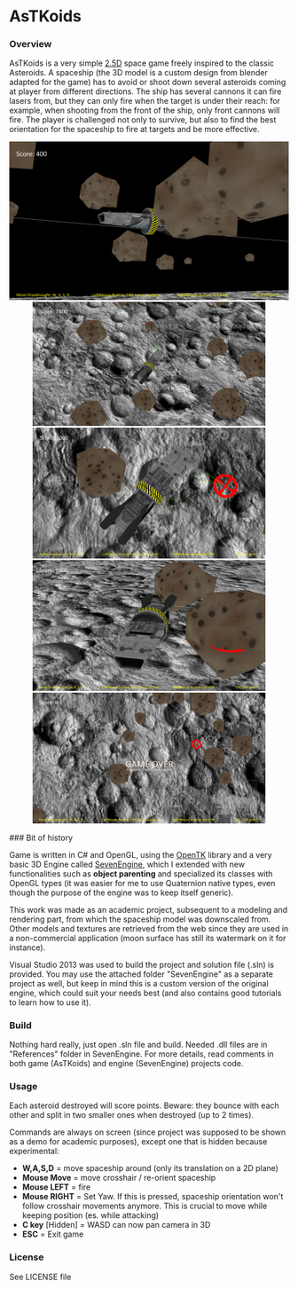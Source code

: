 # AsTKoids

### Overview

AsTKoids is a very simple [2.5D][25dgame] space game freely inspired to the classic Asteroids. A spaceship (the 3D model is a custom design from blender adapted for the game) has to avoid or shoot down several asteroids coming at player from different directions. The ship has several cannons it can fire lasers from, but they can only fire when the target is under their reach: for example, when shooting from the front of the ship, only front cannons will fire. The player is challenged not only to survive, but also to find the best orientation for the spaceship to fire at targets and be more effective.
<p align="center">
<img src="screenshots/screenmain.png" width="900px">
<img src="screenshots/screen1.png" width="420px"><img src="screenshots/screen2.png" width="420px"> 
<img src="screenshots/screen3.png" width="420px"><img src="screenshots/screen4.png" width="420px"> 
</p>
### Bit of history

Game is written in C# and OpenGL, using the [OpenTK][OpenTK] library and a very basic 3D Engine called [SevenEngine][SevenEngine], which I extended with new functionalities such as **object parenting** and specialized its classes with OpenGL types (it was easier for me to use Quaternion native types, even though the purpose of the engine was to keep itself generic).

This work was made as an academic project, subsequent to a modeling and rendering part, from which the spaceship model was downscaled from. Other models and textures are retrieved from the web since they are used in a non-commercial application (moon surface has still its watermark on it for instance).

Visual Studio 2013 was used to build the project and solution file (.sln) is provided. You may use the attached folder "SevenEngine" as a separate project as well, but keep in mind this is a custom version of the original engine, which could suit your needs best (and also contains good tutorials to learn how to use it).

### Build

Nothing hard really, just open .sln file and build. Needed .dll files are in "References" folder in SevenEngine. For more details, read comments in both game (AsTKoids) and engine (SevenEngine) projects code.

### Usage

Each asteroid destroyed will score points. Beware: they bounce with each other and split in two smaller ones when destroyed (up to 2 times).

Commands are always on screen (since project was supposed to be shown as a demo for academic purposes), except one that is hidden because experimental:
- **W,A,S,D** = move spaceship around (only its translation on a 2D plane)
- **Mouse Move** = move crosshair / re-orient spaceship
- **Mouse LEFT** = fire
- **Mouse RIGHT** = Set Yaw. If this is pressed, spaceship orientation won't follow crosshair movements anymore. This is crucial to move while keeping position (es. while attacking)
- **C key** [Hidden] = WASD can now pan camera in 3D
- **ESC** = Exit game

### License
See LICENSE file


[//]: # (These are reference links used in the body of this note and get stripped out when the markdown processor does its job. There is no need to format nicely because it shouldn't be seen. Thanks SO - http://stackoverflow.com/questions/4823468/store-comments-in-markdown-syntax)


   [25dgame]: <https://en.wikipedia.org/wiki/2.5D#3D_games_with_a_two-dimensional_playing_field>
   [OpenTK]: <http://www.opentk.com>
   [SevenEngine]: <https://github.com/fakkoweb/SevenEngine>
  